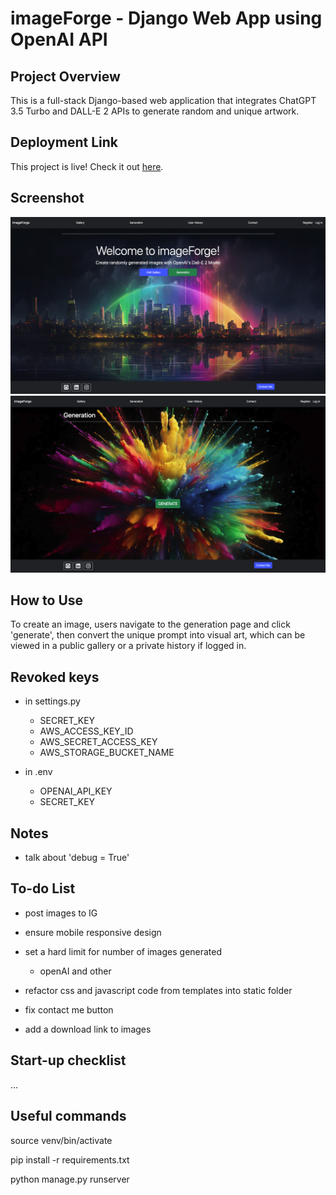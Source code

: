 # imageForge - Django Web App using OpenAI API

## Project Overview
This is a full-stack Django-based web application that integrates ChatGPT 3.5 Turbo and DALL-E 2 APIs to generate random and unique artwork.


## Deployment Link
This project is live! Check it out [here](https://imageforgelive-e87a9f628780.herokuapp.com/).

## Screenshot
![imageForge Homepage](static/backgrounds/project-screenshot.png)  
![imageForge Generation](static/backgrounds/project-screenshot-2.png)



## How to Use

To create an image, users navigate to the generation page and click 'generate', then convert the unique prompt into visual art, which can be viewed in a public gallery or a private history if logged in.



## Revoked keys

- in settings.py
    - SECRET_KEY
    - AWS_ACCESS_KEY_ID
    - AWS_SECRET_ACCESS_KEY
    - AWS_STORAGE_BUCKET_NAME

- in .env
    - OPENAI_API_KEY
    - SECRET_KEY


## Notes 
 - talk about 'debug = True'


## To-do List

- post images to IG

- ensure mobile responsive design

- set a hard limit for number of images generated
  - openAI and other

- refactor css and javascript code from templates into static folder

- fix contact me button

- add a download link to images


## Start-up checklist

...


## Useful commands

source venv/bin/activate

pip install -r requirements.txt

python manage.py runserver
